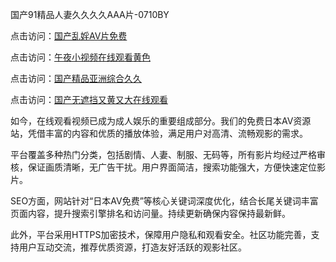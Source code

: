 国产91精品人妻久久久久AAA片-0710BY

点击访问：<a href="https://heiliaoow5kzm.pages.dev">国产乱婬AV片免费</a>

点击访问：<a href="https://heiliaowzu4ur.pages.dev">午夜小视频在线观看黄色</a>

点击访问：<a href="https://heiliaozj3tjd.pages.dev">国产精品亚洲综合久久</a>

点击访问：<a href="https://heiliaoe8ajia.pages.dev">国产无遮挡又黄又大在线观看</a>



如今，在线观看视频已成为成人娱乐的重要组成部分。我们的免费日本AV资源站，凭借丰富的内容和优质的播放体验，满足用户对高清、流畅观影的需求。

平台覆盖多种热门分类，包括剧情、人妻、制服、无码等，所有影片均经过严格审核，保证画质清晰，无广告干扰。用户界面简洁，搜索功能强大，方便快速定位影片。

SEO方面，网站针对“日本AV免费”等核心关键词深度优化，结合长尾关键词丰富页面内容，提升搜索引擎排名和访问量。持续更新确保内容保持最新鲜。

此外，平台采用HTTPS加密技术，保障用户隐私和观看安全。社区功能完善，支持用户互动交流，推荐优质资源，打造友好活跃的观影社区。



<span style="display:none;">[Canonical link]( https://github.com/ribenaa4837/3020112 )</span>
